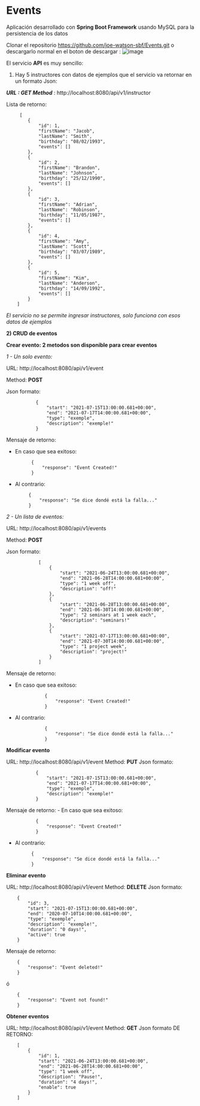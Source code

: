 # Events

Aplicación desarrollado con **Spring Boot Framework** usando MySQL para la persistencia de los datos

Clonar el repositorio https://github.com/joe-watson-sbf/Events.git o descargarlo normal en el boton de descargar : ![image](https://user-images.githubusercontent.com/49710538/123399527-52f57600-d56a-11eb-8d9d-c59aa559f50d.png)

El servicio **API** es muy sencillo:

 1) Hay 5 instructores con datos de ejemplos que el servicio va retornar en un formato Json:
     
***URL : GET Method*** : http://localhost:8080/api/v1/instructor
     
 Lista de retorno:
 
         [
            {
                "id": 1,
                "firstName": "Jacob",
                "lastName": "Smith",
                "birthday": "08/02/1993",
                "events": []
            },
            {
                "id": 2,
                "firstName": "Brandon",
                "lastName": "Johnson",
                "birthday": "25/12/1990",
                "events": []
            },
            {
                "id": 3,
                "firstName": "Adrian",
                "lastName": "Robinson",
                "birthday": "11/05/1987",
                "events": []
            },
            {
                "id": 4,
                "firstName": "Amy",
                "lastName": "Scott",
                "birthday": "03/07/1989",
                "events": []
            },
            {
                "id": 5,
                "firstName": "Kim",
                "lastName": "Anderson",
                "birthday": "14/09/1992",
                "events": []
            }
        ]
        
 _El servicio no se permite ingresar instructores, solo funciona con esos datos de ejemplos_
 
 **2) CRUD de eventos**
     
 **Crear evento: 2 metodos son disponible para crear eventos**
     
   _1 - Un solo evento:_

   URL: http://localhost:8080/api/v1/event
   
   Method: **POST**
   
   Json formato: 
       
               {
                   "start": "2021-07-15T13:00:00.681+00:00",
                   "end": "2021-07-17T14:00:00.681+00:00",
                   "type": "exemple",
                   "description": "exemple!"
               }

   Mensaje de retorno: 
   
   - En caso que sea exitoso: 

               {
                   "response": "Event Created!"
               }
               
               
   - Al contrario:
        
              {
                  "response": "Se dice dondé está la falla..."
              }
              
              
   _2 - Un lista de eventos:_

URL: http://localhost:8080/api/v1/events

Method: **POST**

Json formato: 
         
                [
                    {
                        "start": "2021-06-24T13:00:00.681+00:00",
                        "end": "2021-06-28T14:00:00.681+00:00",
                        "type": "1 week off",
                        "description": "off!"
                    },
                    {
                        "start": "2021-06-28T13:00:00.681+00:00",
                        "end": "2021-06-30T14:00:00.681+00:00",
                        "type": "2 seminars at 1 week each",
                        "description": "seminars!"
                    },
                    {
                        "start": "2021-07-17T13:00:00.681+00:00",
                        "end": "2021-07-30T14:00:00.681+00:00",
                        "type": "1 project week",
                        "description": "project!"
                    }
                ]

   Mensaje de retorno: 
   - En caso que sea exitoso: 
                    
                    {
                        "response": "Event Created!"
                    }
                    
   - Al contrario:
        
                    {
                        "response": "Se dice dondé está la falla..."
                    }

**Modificar evento**

   URL: http://localhost:8080/api/v1/event
   Method: **PUT**
   Json formato: 
      
               {
                   "start": "2021-07-15T13:00:00.681+00:00",
                   "end": "2021-07-17T14:00:00.681+00:00",
                   "type": "exemple",
                   "description": "exemple!"
               }

  Mensaje de retorno: 
    - En caso que sea exitoso: 

               {
                   "response": "Event Created!"
               }
               
               
  - Al contrario:
        
              {
                  "response": "Se dice dondé está la falla..."
              }



**Eliminar evento**

   URL: http://localhost:8080/api/v1/event
   Method: **DELETE**
   Json formato: 
       
        {
            "id": 3,
            "start": "2021-07-15T13:00:00.681+00:00",
            "end": "2020-07-10T14:00:00.681+00:00",
            "type": "exemple",
            "description": "exemple!",
            "duration": "0 days!",
            "active": true
        }
        
Mensaje de retorno: 

        {
            "response": "Event deleted!"
        }

   ó

        {
            "response": "Event not found!"
        }


**Obtener eventos**

   URL: http://localhost:8080/api/v1/event
   Method: **GET**
   Json formato DE RETORNO: 
       
        [
            {
                "id": 1,
                "start": "2021-06-24T13:00:00.681+00:00",
                "end": "2021-06-28T14:00:00.681+00:00",
                "type": "1 week off",
                "description": "Pause!",
                "duration": "4 days!",
                "enable": true
            }
        ]







